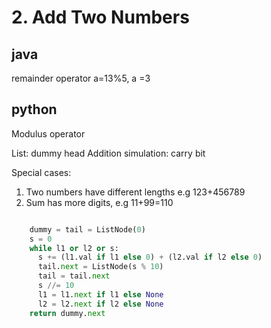 # 2. Add Two Numbers

## java
remainder operator  a=13%5, a =3

## python
Modulus operator  

List: dummy head
Addition simulation: carry bit

Special cases:
1. Two numbers have different lengths e.g 123+456789
2. Sum has more digits, e.g 11+99=110


```python

    dummy = tail = ListNode(0)
    s = 0
    while l1 or l2 or s:
      s += (l1.val if l1 else 0) + (l2.val if l2 else 0)
      tail.next = ListNode(s % 10)
      tail = tail.next
      s //= 10
      l1 = l1.next if l1 else None
      l2 = l2.next if l2 else None
    return dummy.next

```